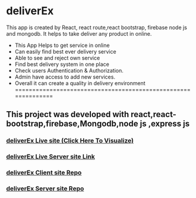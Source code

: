 # deliverEx
This app is created by React, react route,react bootstrap, firebase node js and mongodb. It helps to take deliver any product in online.

* This App Helps to get service in online 
* Can easily find best ever delivery service
* Able to see and reject own service
* Find best delivery system in one place  
* Check users Authentication & Authorization.
* Admin have access to add new services.
* Overall it can create a quality in delivery environment <br/>
============================================================== <br/>
## This project was developed with react,react-bootstrap,firebase,Mongodb,node js ,express js

### [deliverEx Live site (Click Here To Visualize)](https://deliveryexauthentication.web.app/)
### [deliverEx Live Server site Link](https://young-temple-30543.herokuapp.com/)

### [deliverEx Client site Repo](https://github.com/tanveer-610/deliverEx-client-side)

### [deliverEx Server site Repo](https://github.com/tanveer-610/deliverEx-server-side)